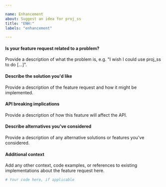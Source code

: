 ```yaml
---

name: Enhancement
about: Suggest an idea for proj_ss
title: "ENH:"
labels: "enhancement"

---
```


#### Is your feature request related to a problem?

Provide a description of what the problem is, e.g. "I wish I could use
proj_ss to do [...]".

#### Describe the solution you'd like

Provide a description of the feature request and how it might be implemented.

#### API breaking implications

Provide a description of how this feature will affect the API.

#### Describe alternatives you've considered

Provide a description of any alternative solutions or features you've considered.

#### Additional context

Add any other context, code examples, or references to existing implementations about
the feature request here.

```python
# Your code here, if applicable
```
